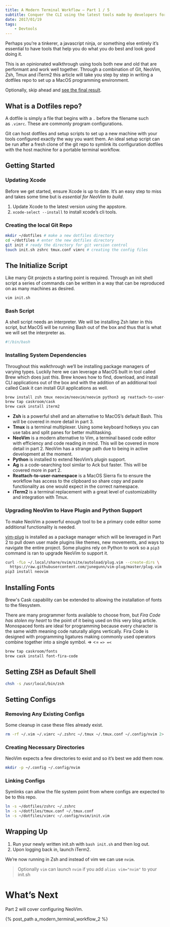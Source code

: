 ```yaml
---
title: A Modern Terminal Workflow — Part 1 / 5
subtitle: Conquer the CLI using the latest tools made by developers for developers.
date: 2017/01/19
tags:
    - Devtools
---
```


Perhaps you’re a tinkerer, a javascript ninja, or something else entirely it’s essential to have tools that help you do what you do best and look good doing it.

This is an opinionated walkthrough using tools both new and old that are performant and work well together. Through a combination of Git, NeoVim, Zsh, Tmux and iTerm2 this article will take you step by step in writing a dotfiles repo to set up a MacOS programming environment.

Optionally, skip ahead and [see the final result](https://github.com/sharpshark28/modern-terminal-workflow).

## What is a Dotfiles repo?

A dotfile is simply a file that begins with a `.` before the filename such as `.vimrc`. These are commonly program configurations.

Git can host dotfiles and setup scripts to set up a new machine with your tools configured exactly the way you want them. An ideal setup script can be run after a fresh clone of the git repo to symlink its configuration dotfiles with the host machine for a portable terminal workflow.

## Getting Started

### Updating Xcode

Before we get started, ensure Xcode is up to date. It’s an easy step to miss and takes some time but is *essential for NeoVim to build*.

1. Update Xcode to the latest version using the appstore.
2. `xcode-select --install` to install xcode’s cli tools.

### Creating the local Git Repo

``` bash Terminal
mkdir ~/dotfiles # make a new dotfiles directory
cd ~/dotfiles # enter the new dotfiles directory
git init # ready the directory for git version control
touch init.sh zshrc tmux.conf vimrc # creating the config files
```

## The Initialize Script

Like many Git projects a starting point is required. Through an init shell script a series of commands can be written in a way that can be reproduced on as many machines as desired.

``` bash Terminal
vim init.sh
```

### Bash Script

A shell script needs an interpreter. We will be installing Zsh later in this script, but MacOS will be running Bash out of the box and thus that is what we will set the interpreter as.

``` bash init.sh
#!/bin/bash
```

### Installing System Dependencies

Throughout this walkthrough we’ll be installing package managers of varying types. Luckily here we can leverage a MacOS built in tool called Brew which does just this. Brew knows how to find, download, and install CLI applications out of the box and with the addition of an additional tool called Cask it can install GUI applications as well.

``` bash init.sh
brew install zsh tmux neovim/neovim/neovim python3 ag reattach-to-user-namespace
brew tap caskroom/cask
brew cask install iterm2
```

* **Zsh** is a powerful shell and an alternative to MacOS’s default Bash. This will be covered in more detail in part 3.
* **Tmux** is a terminal multiplexer. Using some keyboard hotkeys you can use tabs and split panes for better multitasking.
* **NeoVim** is a modern alternative to Vim, a terminal based code editor with efficiency and code reading in mind. This will be covered in more detail in part 2. NeoVim has a strange path due to being in active development at the moment.
* **Python** is installed to extend NeoVim’s plugin support.
* **Ag** is a code-searching tool similar to Ack but faster. This will be covered more in part 2.
* **Reattach-to-user-namespace** is a MacOS Sierra fix to ensure the workflow has access to the clipboard so share copy and paste functionality as one would expect in the correct namespace.
* **iTerm2** is a terminal replacement with a great level of customizability and integration with Tmux.

### Upgrading NeoVim to Have Plugin and Python Support

To make NeoVim a powerful enough tool to be a primary code editor some additional functionality is needed.

[vim-plug](https://github.com/junegunn/vim-plug) is installed as a package manager which will be leveraged in Part 2 to pull down user made plugins like themes, new movements, and ways to navigate the entire project. Some plugins rely on Python to work so a `pip3` command is ran to upgrade NeoVim to support it.

``` bash init.sh
curl -fLo ~/.local/share/nvim/site/autoload/plug.vim --create-dirs \
  https://raw.githubusercontent.com/junegunn/vim-plug/master/plug.vim
pip3 install neovim
```

## Installing Fonts

Brew's Cask capability can be extended to allowing the installation of fonts to the filesystem. 

There are many programmer fonts available to choose from, but _Fira Code has stolen my heart_ to the point of it being used on this very blog article. Monospaced fonts are ideal for programming because every character is the same width meaning code naturally aligns vertically. Fira Code is designed with programming ligatures making commonly used operators combine together into a single symbol. => <= `=> =<`

``` bash init.sh
brew tap caskroom/fonts
brew cask install font-fira-code
```

## Setting ZSH as Default Shell

``` bash init.sh
chsh -s /usr/local/bin/zsh
```

## Setting Configs

### Removing Any Existing Configs

Some cleanup in case these files already exist.

``` bash init.sh
rm -rf ~/.vim ~/.vimrc ~/.zshrc ~/.tmux ~/.tmux.conf ~/.config/nvim 2> /dev/null
```

### Creating Necessary Directories

NeoVim expects a few directories to exist and so it’s best we add them now.

``` bash init.sh
mkdir -p ~/.config ~/.config/nvim
```

### Linking Configs

Symlinks can allow the file system point from where configs are expected to be to this repo.

``` bash init.sh
ln -s ~/dotfiles/zshrc ~/.zshrc
ln -s ~/dotfiles/tmux.conf ~/.tmux.conf
ln -s ~/dotfiles/vimrc ~/.config/nvim/init.vim
```

## Wrapping Up

1. Run your newly written init.sh with `bash init.sh` and then log out.
2. Upon logging back in, launch iTerm2.

We’re now running in Zsh and instead of vim we can use `nvim`.

> Optionally `vim` can launch `nvim` if you add `alias vim="nvim"` to your init.sh

# What’s Next
Part 2 will cover configuring NeoVim.

{% post_path a_modern_terminal_workflow_2 %}

